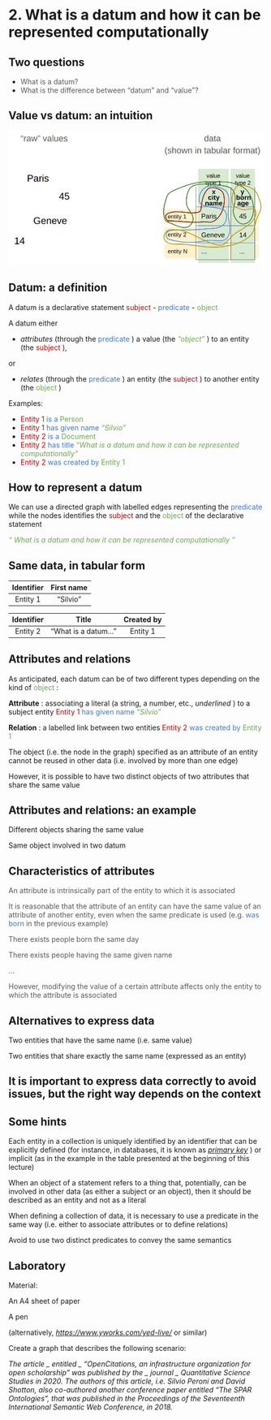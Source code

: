 # 2. What is a datum and how it can be represented computationally

## Two questions

- <span style="color:#595959">What is a datum?</span>
- <span style="color:#595959">What is the difference between “datum” and “value”?</span>

## Value vs datum: an intuition

![](assets/images/raw.jpg)

## Datum: a definition

A datum is a declarative statement  <span style="color:#CC0000">subject</span> \- <span style="color:#3C78D8">predicate</span> \- <span style="color:#6AA84F">object</span>

A datum either

- _attributes_  \(through the  <span style="color:#3C78D8">predicate</span> \) a value \(the  <span style="color:#6AA84F"> _“object”_ </span> \) to an entity \(the  <span style="color:#CC0000">subject</span> \)\, 

or

- _relates_  \(through the  <span style="color:#3C78D8">predicate</span> \) an entity \(the  <span style="color:#CC0000">subject</span> \) to another entity \(the  <span style="color:#6AA84F">object</span> \)

Examples:

- <span style="color:#CC0000">Entity 1</span>   <span style="color:#3C78D8">is a</span>   <span style="color:#6AA84F">Person</span>
- <span style="color:#CC0000">Entity 1</span>   <span style="color:#3C78D8">has given name</span>   _<span style="color:#6AA84F">“Silvio”</span>_
- <span style="color:#CC0000">Entity 2</span>   <span style="color:#3C78D8">is a</span>   <span style="color:#6AA84F">Document</span>
- <span style="color:#CC0000">Entity 2</span>   <span style="color:#3C78D8">has title</span>   <span style="color:#6AA84F"> _“What is a datum and how it can be represented computationally”_ </span>
- <span style="color:#CC0000">Entity 2</span>   <span style="color:#3C78D8">was created by</span>   <span style="color:#6AA84F">Entity 1</span>

## How to represent a datum

We can use a directed graph with labelled edges representing the  <span style="color:#3C78D8">predicate</span>  while the nodes identifies the  <span style="color:#CC0000">subject</span>  and the  <span style="color:#6AA84F">object</span>  of the declarative statement

<span style="color:#6AA84F"> _“_ </span>  <span style="color:#6AA84F"> _What is a datum and how it can be represented computationally_ </span>  <span style="color:#6AA84F"> _”_ </span>

## Same data, in tabular form

| Identifier | First name |
| :-: | :-: |
| Entity 1 | “Silvio” |

| Identifier | Title | Created by |
| :-: | :-: | :-: |
| Entity 2 | “What is a datum…”  | Entity 1 |

## Attributes and relations

As anticipated\, each datum can be of two different types depending on the kind of  <span style="color:#6AA84F">object</span> :

__Attribute__ : associating a literal \(a string\, a number\, etc\.\,  _underlined_ \) to a subject entity <span style="color:#CC0000">Entity 1</span>   <span style="color:#3C78D8">has given name</span>   <span style="color:#6AA84F"> _“Silvio”_ </span>

__Relation__ : a labelled link between two entities <span style="color:#CC0000">Entity 2</span>   <span style="color:#3C78D8">was created by</span>   <span style="color:#6AA84F">Entity 1</span>

The object \(i\.e\. the node in the graph\) specified as an attribute of an entity cannot be reused in other data \(i\.e\. involved by more than one edge\)

However\, it is possible to have two distinct objects of two attributes that share the same value

## Attributes and relations: an example

Different objects sharing the same value

Same object involved in two datum

## Characteristics of attributes

<span style="color:#595959">An attribute is </span>  <span style="color:#595959">intrinsically</span>  <span style="color:#595959"> part of the entity to which it is associated</span>

<span style="color:#595959">It is reasonable that the attribute of an entity can have the same value of an attribute of another entity\, even when the same predicate is used \(e\.g\. </span>  <span style="color:#3C78D8">was born</span>  <span style="color:#595959"> in the previous example\)</span>

<span style="color:#595959">There exists people born the same day</span>

<span style="color:#595959">There exists people having the same given name</span>

<span style="color:#595959">…</span>

<span style="color:#595959">However\, modifying the value of a certain attribute affects only the entity to which the attribute is associated</span>

## Alternatives to express data

Two entities that have the same name \(i\.e\. same value\)

Two entities that share exactly the same name \(expressed as an entity\)

## It is important to express data correctly to avoid issues, but the right way depends on the context

## Some hints

Each entity in a collection is uniquely identified by an identifier that can be explicitly defined \(for instance\, in databases\, it is known as  _[primary key](https://en.wikipedia.org/wiki/Primary_key)_ \) or implicit \(as in the example in the table presented at the beginning of this lecture\)

When an object of a statement refers to a thing that\, potentially\, can be involved in other data \(as either a subject or an object\)\, then it should be described as an entity and not as a literal

When defining a collection of data\, it is necessary to use a predicate in the same way \(i\.e\. either to associate attributes or to define relations\)

Avoid to use two distinct predicates to convey the same semantics

## Laboratory

Material:

An A4 sheet of paper

A pen

\(alternatively\,  _[https://www\.yworks\.com/yed\-live/](https://www.yworks.com/yed-live/)_  or similar\)

Create a graph that describes the following scenario:

_The article _  _entitled_  _ “OpenCitations\, an infrastructure organization for open scholarship” was published by the _  _journal_  _ Quantitative Science Studies in 2020\. The authors of this article\, i\.e\. Silvio Peroni and David Shotton\, also co\-authored another conference paper entitled “The SPAR Ontologies”\, that was published in the Proceedings of the Seventeenth International Semantic Web Conference\, in 2018\._
